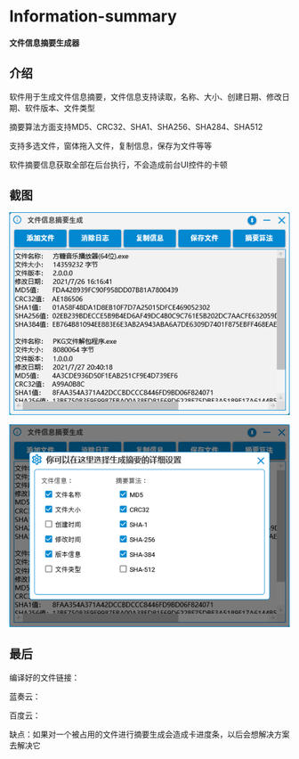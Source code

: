 # Information-summary

#### 文件信息摘要生成器

## 介绍

软件用于生成文件信息摘要，文件信息支持读取，名称、大小、创建日期、修改日期、软件版本、文件类型

摘要算法方面支持MD5、CRC32、SHA1、SHA256、SHA284、SHA512

支持多选文件，窗体拖入文件，复制信息，保存为文件等等

软件摘要信息获取全部在后台执行，不会造成前台UI控件的卡顿

## 截图

![Snipaste_2021-07-03_13-03-40](截图/Snipaste_2021-07-30_11-30-54.png)

![Snipaste_2021-07-03_13-03-40](截图/Snipaste_2021-07-30_11-31-01.png)

## 最后

编译好的文件链接：

蓝奏云：

百度云：

缺点：如果对一个被占用的文件进行摘要生成会造成卡进度条，以后会想解决方案去解决它
